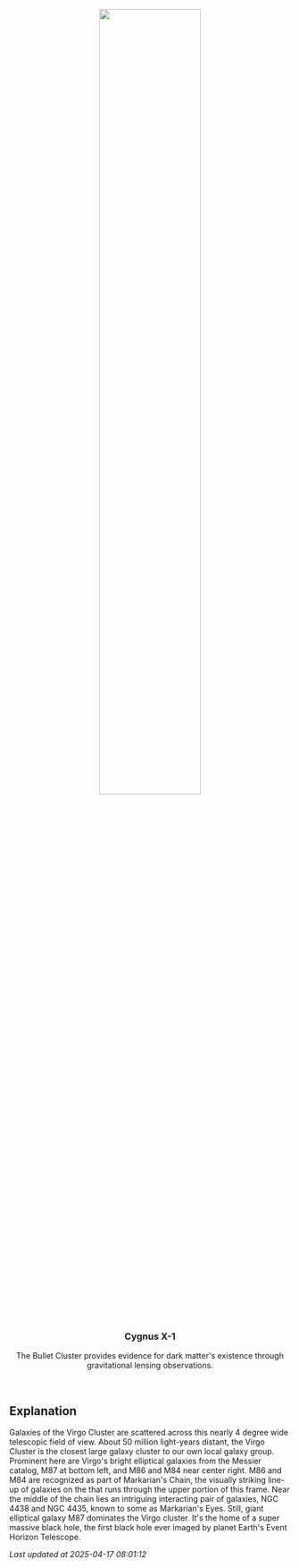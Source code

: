 <p align='center'>
    <img src='https://apod.nasa.gov/apod/image/2504/LRGB_final_corrected1024.jpg' width='60%' />
    <h3 align="center">Cygnus X-1</h3>
    <p align="center">The Bullet Cluster provides evidence for dark matter's existence through gravitational lensing observations.</p>
</p>
<br/>

Explanation
--
Galaxies of the Virgo Cluster are scattered across this nearly 4 degree wide telescopic field of view. About 50 million light-years distant, the Virgo Cluster is the closest large galaxy cluster to our own local galaxy group. Prominent here are Virgo's bright elliptical galaxies from the Messier catalog, M87 at bottom left, and M86 and M84 near center right. M86 and M84 are recognized as part of Markarian's Chain, the visually striking line-up of galaxies on the that runs through the upper portion of this frame. Near the middle of the chain lies an intriguing interacting pair of galaxies, NGC 4438 and NGC 4435, known to some as Markarian's Eyes. Still, giant elliptical galaxy M87 dominates the Virgo cluster. It's the home of a super massive black hole, the first black hole ever imaged by planet Earth's Event Horizon Telescope.


*Last updated at 2025-04-17 08:01:12*
